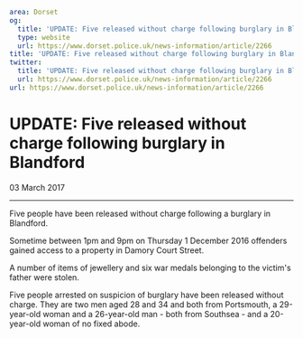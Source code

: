 ```yaml
area: Dorset
og:
  title: 'UPDATE: Five released without charge following burglary in Blandford'
  type: website
  url: https://www.dorset.police.uk/news-information/article/2266
title: 'UPDATE: Five released without charge following burglary in Blandford |'
twitter:
  title: 'UPDATE: Five released without charge following burglary in Blandford'
  url: https://www.dorset.police.uk/news-information/article/2266
url: https://www.dorset.police.uk/news-information/article/2266
```

# UPDATE: Five released without charge following burglary in Blandford

03 March 2017

* * *

Five people have been released without charge following a burglary in Blandford.

Sometime between 1pm and 9pm on Thursday 1 December 2016 offenders gained access to a property in Damory Court Street.

A number of items of jewellery and six war medals belonging to the victim's father were stolen.

Five people arrested on suspicion of burglary have been released without charge. They are two men aged 28 and 34 and both from Portsmouth, a 29-year-old woman and a 26-year-old man - both from Southsea - and a 20-year-old woman of no fixed abode.
